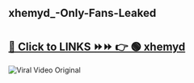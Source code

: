 
 ## xhemyd_-Only-Fans-Leaked

# <h2><a href="https://clipsfans.com/xhemyd_&ref=git">🔗 Click to LINKS ⏩⏩ 👉 🟢 xhemyd  </a></h2>

<a href="https://clipsfans.com/xhemyd_&ref=git" rel="nofollow" data-target="animated-image.originalLink"><img src="https://i.ibb.co.com/xMMVF88/686577567.gif" alt="Viral Video Original" style="max-width: 100%; display: inline-block;" data-target="animated-image.originalImage"></a>
